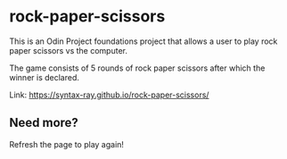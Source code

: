 # rock-paper-scissors

This is an Odin Project foundations project that allows a user to play rock paper scissors vs the computer.

The game consists of 5 rounds of rock paper scissors after which the winner is declared.

Link: https://syntax-ray.github.io/rock-paper-scissors/

## Need more?

Refresh the page to play again!